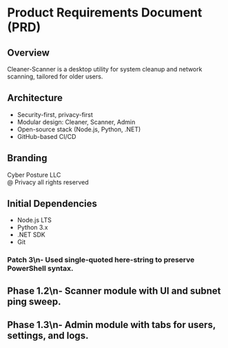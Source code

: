 # Product Requirements Document (PRD)

## Overview
Cleaner-Scanner is a desktop utility for system cleanup and network scanning, tailored for older users.

## Architecture
- Security-first, privacy-first
- Modular design: Cleaner, Scanner, Admin
- Open-source stack (Node.js, Python, .NET)
- GitHub-based CI/CD

## Branding
Cyber Posture LLC  
@ Privacy all rights reserved

## Initial Dependencies
- Node.js LTS
- Python 3.x
- .NET SDK
- Git

### Patch 3\n- Used single-quoted here-string to preserve PowerShell syntax.

## Phase 1.2\n- Scanner module with UI and subnet ping sweep.

## Phase 1.3\n- Admin module with tabs for users, settings, and logs.
